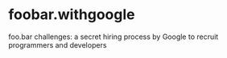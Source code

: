 # foobar.withgoogle
foo.bar challenges:  a secret hiring process by Google to recruit programmers and developers
